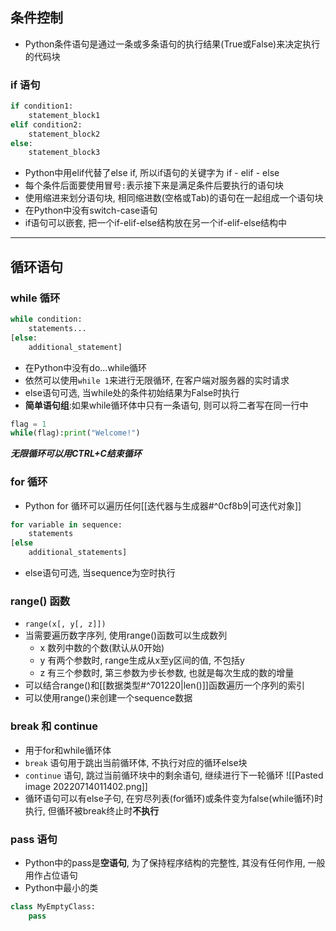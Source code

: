 ## 条件控制
- Python条件语句是通过一条或多条语句的执行结果(True或False)来决定执行的代码块
### if 语句
```python
if condition1:
	statement_block1
elif condition2:
	statement_block2
else:
	statement_block3
```
- Python中用elif代替了else if, 所以if语句的关键字为 if - elif - else
- 每个条件后面要使用冒号`:`表示接下来是满足条件后要执行的语句块
- 使用缩进来划分语句块, 相同缩进数(空格或Tab)的语句在一起组成一个语句块
- 在Python中没有switch-case语句
- if语句可以嵌套, 把一个if-elif-else结构放在另一个if-elif-else结构中

***

## 循环语句
### while 循环
```python
while condition:
	statements...
[else:
	additional_statement]
```
- 在Python中没有do...while循环
- 依然可以使用`while 1`来进行无限循环, 在客户端对服务器的实时请求
- else语句可选, 当while处的条件初始结果为False时执行
- **简单语句组**:如果while循环体中只有一条语句, 则可以将二者写在同一行中
```python
flag = 1
while(flag):print("Welcome!")
```
***无限循环可以用CTRL+C结束循环***

### for 循环
- Python for 循环可以遍历任何[[迭代器与生成器#^0cf8b9|可迭代对象]]
```python
for variable in sequence:
	statements
[else
	additional_statements]
```
- else语句可选, 当sequence为空时执行

### range() 函数
- `range(x[, y[, z]])`
- 当需要遍历数字序列, 使用range()函数可以生成数列
	- x 数列中数的个数(默认从0开始)
	- y 有两个参数时, range生成从x至y区间的值, 不包括y
	- z 有三个参数时, 第三参数为步长参数, 也就是每次生成的数的增量
- 可以结合range()和[[数据类型#^701220|len()]]函数遍历一个序列的索引
- 可以使用range()来创建一个sequence数据

### break 和 continue
- 用于for和while循环体
- `break` 语句用于跳出当前循环体, 不执行对应的循环else块
- `continue` 语句, 跳过当前循环块中的剩余语句, 继续进行下一轮循环
![[Pasted image 20220714011402.png]]
- 循环语句可以有else子句, 在穷尽列表(for循环)或条件变为false(while循环)时执行, 但循环被break终止时**不执行**

### pass 语句
- Python中的pass是**空语句**, 为了保持程序结构的完整性, 其没有任何作用, 一般用作占位语句
- Python中最小的类
```python
class MyEmptyClass:
	pass
```